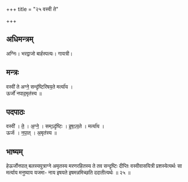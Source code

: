 +++
title = "२५ वस्वी ते"

+++
## अधिमन्त्रम्
अग्निः। भरद्वाजो बार्हस्पत्यः। गायत्री।

## मन्त्रः
वस्वी॑ ते अग्ने॒ सन्दृ॑ष्टिरिषय॒ते मर्त्या॑य ।  
ऊर्जो॑ नपाद॒मृत॑स्य ॥

## पदपाठः
वस्वी॑ । ते॒ । अ॒ग्ने॒ । सम्ऽदृ॑ष्टिः । इ॒ष॒ऽय॒ते । मर्त्या॑य ।  
ऊर्जः॑ । न॒पा॒त् । अ॒मृत॑स्य ॥

## भाष्यम्
हेऊर्जोनपात् बलस्यपुत्राग्ने अमृतस्य मरणरहितस्य ते तव सन्दृष्टिः दीप्तिः वस्वीवासयित्री प्रशस्येत्यर्थः सा मर्त्याय मनुष्याय यजमा- नाय इषयते इषमन्नमिच्छति ददातीत्यर्थः ॥ २५ ॥
